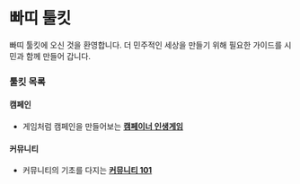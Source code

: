 # 빠띠 툴킷

빠띠 툴킷에 오신 것을 환영합니다. 더 민주적인 세상을 만들기 위해 필요한 가이드를 시민과 함께 만들어 갑니다.

### 툴킷 목록 

#### 캠페인
* 게임처럼 캠페인을 만들어보는 **[캠페이너 인생게임](/campaign/campaigner.html)** 

#### 커뮤니티
* 커뮤니티의 기초를 다지는 **[커뮤니티 101](/community/community101.html)**
